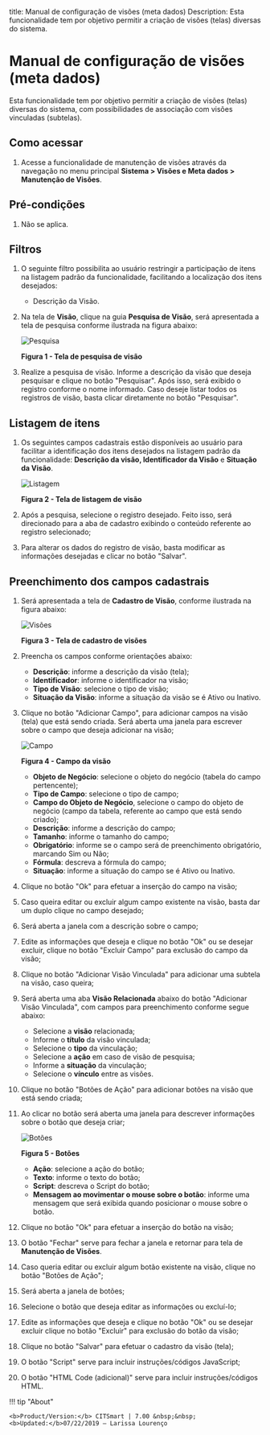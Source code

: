 title: Manual de configuração de visões (meta dados)
Description: Esta funcionalidade tem por objetivo permitir a criação de visões (telas) diversas do sistema.
# Manual de configuração de visões (meta dados)

Esta funcionalidade tem por objetivo permitir a criação de visões (telas) diversas do sistema, com possibilidades de associação 
com visões vinculadas (subtelas).

Como acessar
--------------

1. Acesse a funcionalidade de manutenção de visões através da navegação no menu principal 
**Sistema > Visões e Meta dados > Manutenção de Visões**.

Pré-condições
----------------

1. Não se aplica.

Filtros
---------

1. O seguinte filtro possibilita ao usuário restringir a participação de itens na listagem padrão da funcionalidade, facilitando a 
localização dos itens desejados:

    - Descrição da Visão.
    
2. Na tela de **Visão**, clique na guia **Pesquisa de Visão**, será apresentada a tela de pesquisa conforme ilustrada na figura 
abaixo:

    ![Pesquisa](images/conf-vis.img1.png)
    
    **Figura 1 - Tela de pesquisa de visão**
    
3. Realize a pesquisa de visão. Informe a descrição da visão que deseja pesquisar e clique no botão "Pesquisar". Após isso, será 
exibido o registro conforme o nome informado. Caso deseje listar todos os registros de visão, basta clicar diretamente no botão 
"Pesquisar".

Listagem de itens
-------------------

1. Os seguintes campos cadastrais estão disponíveis ao usuário para facilitar a identificação dos itens desejados na listagem
padrão da funcionalidade: **Descrição da visão, Identificador da Visão** e **Situação da Visão**.

    ![Listagem](images/conf-vis.img2.png)
    
    **Figura 2 - Tela de listagem de visão**
    
2. Após a pesquisa, selecione o registro desejado. Feito isso, será direcionado para a aba de cadastro exibindo o conteúdo 
referente ao registro selecionado;

3. Para alterar os dados do registro de visão, basta modificar as informações desejadas e clicar no botão "Salvar".

Preenchimento dos campos cadastrais
-------------------------------------

1. Será apresentada a tela de **Cadastro de Visão**, conforme ilustrada na figura abaixo:

    ![Visões](images/conf-vis.img3.png)
    
    **Figura 3 - Tela de cadastro de visões**
    
2. Preencha os campos conforme orientações abaixo:

    - **Descrição**: informe a descrição da visão (tela);
    - **Identificador**: informe o identificador na visão;
    - **Tipo de Visão**: selecione o tipo de visão;
    - **Situação da Visão**: informe a situação da visão se é Ativo ou Inativo.
    
3. Clique no botão "Adicionar Campo", para adicionar campos na visão (tela) que está sendo criada. Será aberta uma janela para 
escrever sobre o campo que deseja adicionar na visão;

    ![Campo](images/conf-vis.img4.png)
    
    **Figura 4 - Campo da visão**
    
    - **Objeto de Negócio**: selecione o objeto do negócio (tabela do campo pertencente);
    - **Tipo de Campo**: selecione o tipo de campo;
    - **Campo do Objeto de Negócio**, selecione o campo do objeto de negócio (campo da tabela, referente ao campo que está sendo 
    criado);
    - **Descrição**: informe a descrição do campo;
    - **Tamanho**: informe o tamanho do campo;
    - **Obrigatório**: informe se o campo será de preenchimento obrigatório, marcando Sim ou Não;
    - **Fórmula**: descreva a fórmula do campo;
    - **Situação**: informe a situação do campo se é Ativo ou Inativo.
    
4. Clique no botão "Ok" para efetuar a inserção do campo na visão;

5. Caso queira editar ou excluir algum campo existente na visão, basta dar um duplo clique no campo desejado;

6. Será aberta a janela com a descrição sobre o campo;

7. Edite as informações que deseja e clique no botão "Ok" ou se desejar excluir, clique no botão "Excluir Campo" para exclusão
do campo da visão;

8. Clique no botão "Adicionar Visão Vinculada" para adicionar uma subtela na visão, caso queira;

9. Será aberta uma aba **Visão Relacionada** abaixo do botão "Adicionar Visão Vinculada", com campos para preenchimento conforme
segue abaixo:

    - Selecione a **visão** relacionada;
    - Informe o **título** da visão vinculada;
    - Selecione o **tipo** da vinculação;
    - Selecione a **ação** em caso de visão de pesquisa;
    - Informe a **situação** da vinculação;
    - Selecione o **vínculo** entre as visões.
    
10. Clique no botão "Botões de Ação" para adicionar botões na visão que está sendo criada;

11. Ao clicar no botão será aberta uma janela para descrever informações sobre o botão que deseja criar;

    ![Botões](images/conf-vis.img5.png)
    
    **Figura 5 - Botões**
    
    - **Ação**: selecione a ação do botão;
    - **Texto**: informe o texto do botão;
    - **Script**: descreva o Script do botão;
    - **Mensagem ao movimentar o mouse sobre o botão**: informe uma mensagem que será exibida quando posicionar o mouse sobre o
    botão.
    
12. Clique no botão "Ok" para efetuar a inserção do botão na visão;

13. O botão "Fechar" serve para fechar a janela e retornar para tela de **Manutenção de Visões**.

14. Caso queria editar ou excluir algum botão existente na visão, clique no botão "Botões de Ação";

15. Será aberta a janela de botões;

16. Selecione o botão que deseja editar as informações ou excluí-lo;

17. Edite as informações que deseja e clique no botão "Ok" ou se desejar excluir clique no botão "Excluir" para exclusão do 
botão da visão;

18. Clique no botão "Salvar" para efetuar o cadastro da visão (tela);

19. O botão "Script" serve para incluir instruções/códigos JavaScript;

20. O botão "HTML Code (adicional)" serve para incluir instruções/códigos HTML.

!!! tip "About"

    <b>Product/Version:</b> CITSmart | 7.00 &nbsp;&nbsp;
    <b>Updated:</b>07/22/2019 – Larissa Lourenço

